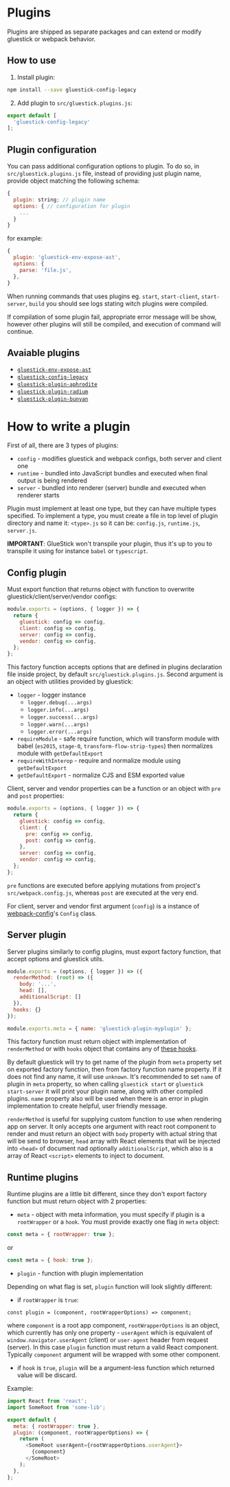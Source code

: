 # Plugins
Plugins are shipped as separate packages and can extend or modify gluestick or webpack behavior.

## How to use
1. Install plugin:
```bash
npm install --save gluestick-config-legacy
```
2. Add plugin to `src/gluestick.plugins.js`:
```js
export default [
  'gluestick-config-legacy'
];
```

## Plugin configuration
You can pass additional configuration options to plugin. To do so,
in `src/gluestick.plugins.js` file, instead of providing just plugin name,
provide object matching the following schema:
```js
{
  plugin: string; // plugin name
  options: { // configuration for plugin
    ...
  }
}
```
for example:
```js
{
  plugin: 'gluestick-env-expose-ast',
  options: {
    parse: 'file.js',
  },
}
```

When running commands that uses plugins eg. `start`, `start-client`, `start-server`, `build`
you should see logs stating witch plugins were compiled.

If compilation of some plugin fail, appropriate error message will be show,
however other plugins will still be compiled, and execution of command will
continue.

## Avaiable plugins
- [`gluestick-env-expose-ast`](../packages/gluestick-env-expose-ast/README.md)
- [`gluestick-config-legacy`](../packages/gluestick-config-legacy/README.md)
- [`gluestick-plugin-aphrodite`](../packages/gluestick-plugin-aphrodite/README.md)
- [`gluestick-plugin-radium`](../packages/gluestick-plugin-radium/README.md)
- [`gluestick-plugin-bunyan`](../packages/gluestick-plugin-bunyan/README.md)

# How to write a plugin
First of all, there are 3 types of plugins:
- `config` - modifies gluestick and webpack configs, both server and client one
- `runtime` - bundled into JavaScript bundles and executed when final output is being
rendered
- `server` - bundled into renderer (server) bundle and executed when renderer starts

Plugin must implement at least one type, but they can have multiple types specified.
To implement a type, you must create a file in top level of plugin directory and name
it: `<type>.js` so it can be: `config.js`, `runtime.js`, `server.js`.

__IMPORTANT__: GlueStick won't transpile your plugin, thus it's up to you to transpile it using for instance `babel` or `typescript`.

## Config plugin
Must export function that returns object with function to overwrite gluestick/client/server/vendor configs:

```js
module.exports = (options, { logger }) => {
  return {
    gluestick: config => config,
    client: config => config,
    server: config => config,
    vendor: config => config,
  };
};
```

This factory function accepts options that are defined in plugins declaration file inside project, by default `src/gluestick.plugins.js`. Second argument is an object with utilities provided by gluestick:
- `logger` - logger instance
  - `logger.debug(...args)`
  - `logger.info(...args)`
  - `logger.success(...args)`
  - `logger.warn(...args)`
  - `logger.error(...args)`
- `requireModule` - safe require function, which will transform module with babel (`es2015`, `stage-0`, `transform-flow-strip-types`) then normalizes module with `getDefaultExport`
- `requireWithInterop` - require and normalize module using `getDefaultExport`
- `getDefaultExport` - normalize CJS and ESM exported value

Client, server and vendor properties can be a function or an object with `pre` and `post` properties:

```js
module.exports = (options, { logger }) => {
  return {
    gluestick: config => config,
    client: {
      pre: config => config,
      post: config => config,
    },
    server: config => config,
    vendor: config => config,
  };
};
```

`pre` functions are executed before applying mutations from project's `src/webpack.config.js`, whereas `post` are executed at the very end.

For client, server and vendor first argument (`config`) is a instance of [webpack-config](https://github.com/Fitbit/webpack-config)'s `Config` class.

## Server plugin
Server plugins similarly to config plugins, must export factory function, that
accept options and gluestick utils.

```js
module.exports = (options, { logger }) => ({
  renderMethod: (root) => ({
    body: '...',
    head: [],
    additionalScript: []
  }),
  hooks: {}
});

module.exports.meta = { name: 'gluestick-plugin-myplugin' };
```
This factory function must return object with implementation of `renderMethod`
or with `hooks` object that contains any of [these hooks](./CachingAndHooks.md).

By default gluestick will try to get name of the plugin from `meta` property set on exported factory
function, then from factory function name property. If it does not find any name, it will use
`unknown`. It's recommended to set `name` of plugin in `meta` property, so when
calling `gluestick start` or `gluestick start-server` it will print your plugin name,
along with other compiled plugins. `name` property also will be used when there is an
error in plugin implementation to create helpful, user friendly message.

`renderMethod` is useful for supplying custom function to use when rendering app on server.
It only accepts one argument with react root component to render and must return an object
with `body` property with actual string that will be send to browser, `head` array with React
elements that will be injected into `<head>` of document nad optionally `additionalScript`,
which also is a array of React `<script>` elements to inject to document.

## Runtime plugins
Runtime plugins are a little bit different, since they don't export factory
function but must return object with 2 properties:
- `meta` - object with meta information, you must specify if plugin is a `rootWrapper` or a `hook`.
You must provide exactly one flag in `meta` object:
```js
const meta = { rootWrapper: true };
```
or
```js
const meta = { hook: true };
```
- `plugin` - function with plugin implementation

Depending on what flag is set, `plugin` function will look slightly different:
- if `rootWrapper` is `true`:
```
const plugin = (component, rootWrapperOptions) => component;
```
where `component` is a root app component, `rootWrapperOptions` is an object, which currently
has only one property - `userAgent` which is equivalent of `window.navigator.userAgent` (client) or
`user-agent` header from request (server). In this case `plugin` function must return a valid
React component. Typically `component` argument will be wrapped with some other component.
- if `hook` is `true`, `plugin` will be a argument-less function which returned value will be
discard.

Example:
```js
import React from 'react';
import SomeRoot from 'some-lib';

export default {
  meta: { rootWrapper: true },
  plugin: (component, rootWrapperOptions) => {
    return (
      <SomeRoot userAgent={rootWrapperOptions.userAgent}>
        {component}
      </SomeRoot>
    );
  },
};

```
